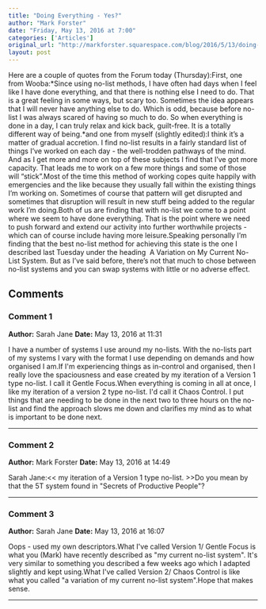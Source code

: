 ```yaml
---
title: "Doing Everything - Yes?"
author: "Mark Forster"
date: "Friday, May 13, 2016 at 7:00"
categories: ['Articles']
original_url: "http://markforster.squarespace.com/blog/2016/5/13/doing-everything-yes.html"
layout: post
---
```


Here are a couple of quotes from the Forum today (Thursday):First, one from Wooba:*Since using no-list methods, I have often had days when I feel like I have done everything, and that there is nothing else I need to do. That is a great feeling in some ways, but scary too. Sometimes the idea appears that I will never have anything else to do. Which is odd, because before no-list I was always scared of having so much to do. So when everything is done in a day, I can truly relax and kick back, guilt-free. It is a totally different way of being.*and one from myself (slightly edited):I think it’s a matter of gradual accretion. I find no-list results in a fairly standard list of things I’ve worked on each day - the well-trodden pathways of the mind. And as I get more and more on top of these subjects I find that I’ve got more capacity. That leads me to work on a few more things and some of those will “stick”.Most of the time this method of working copes quite happily with emergencies and the like because they usually fall within the existing things I’m working on. Sometimes of course that pattern will get disrupted and sometimes that disruption will result in new stuff being added to the regular work I’m doing.Both of us are finding that with no-list we come to a point where we seem to have done everything. That is the point where we need to push forward and extend our activity into further worthwhile projects - which can of course include having more leisure.Speaking personally I’m finding that the best no-list method for achieving this state is the one I described last Tuesday under the heading  A Variation on My Current No-List System. But as I’ve said before, there’s not that much to chose between no-list systems and you can swap systems with little or no adverse effect.

## Comments

### Comment 1
**Author:** Sarah Jane
**Date:** May 13, 2016 at 11:31

I have a number of systems I use around my no-lists. With the no-lists part of my systems I vary with the format I use depending on demands and how organised I am.If I'm experiencing things as in-control and organised, then I really love the spaciousness and ease created by my iteration of a Version 1 type no-list. I call it Gentle Focus.When everything is coming in all at once, I like my iteration of a version 2 type no-list. I'd call it Chaos Control. I put things that are needing to be done in the next two to three hours on the no-list and find the approach slows me down and clarifies my mind as to what is important to be done next.

---

### Comment 2
**Author:** Mark Forster
**Date:** May 13, 2016 at 14:49

Sarah Jane:<< my iteration of a Version 1 type no-list. >>Do you mean by that the 5T system found in "Secrets of Productive People"?

---

### Comment 3
**Author:** Sarah Jane
**Date:** May 13, 2016 at 16:07

Oops - used my own descriptors.What I've called Version 1/ Gentle Focus is what you (Mark) have recently described as "my current no-list system". It's very similar to something you described a few weeks ago which I adapted slightly and kept using.What I've called Version 2/ Chaos Control is like what you called "a variation of my current no-list system".Hope that makes sense.

---
